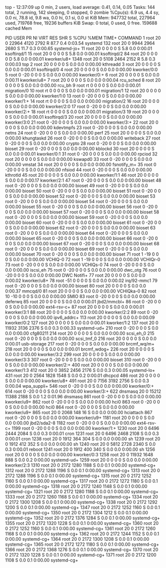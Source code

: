 top - 12:37:09 up 0 min,  2 users,  load average: 0.41, 0.14, 0.05
Tasks: 144 total,   2 running, 142 sleeping,   0 stopped,   0 zombie
%Cpu(s):  6.9 us,  4.4 sy,  0.0 ni, 78.8 id,  9.8 wa,  0.0 hi,  0.1 si,  0.0 st
KiB Mem:    947732 total,   227964 used,   719768 free,    19236 buffers
KiB Swap:        0 total,        0 used,        0 free.   159688 cached Mem

  PID USER      PR  NI    VIRT    RES    SHR S  %CPU %MEM     TIME+ COMMAND
    1 root      20   0   22964   4120   2792 R  87.7  0.4   0:03.54 systemd
  132 root      20   0    9944   2964   2680 S  11.7  0.3   0:00.65 systemd-jo+
   11 root      20   0       0      0      0 S   5.8  0.0   0:00.01 ksoftirqd/1
   15 root      20   0       0      0      0 S   5.8  0.0   0:00.01 ksoftirqd/2
   84 root      20   0       0      0      0 D   5.8  0.0   0:00.01 kworker/u8+
 1348 root      20   0    5108   2464   2152 R   5.8  0.3   0:00.03 top
    2 root      20   0       0      0      0 S   0.0  0.0   0:00.00 kthreadd
    3 root      20   0       0      0      0 S   0.0  0.0   0:00.01 ksoftirqd/0
    4 root      20   0       0      0      0 S   0.0  0.0   0:00.00 kworker/0:0
    5 root       0 -20       0      0      0 S   0.0  0.0   0:00.00 kworker/0:+
    6 root      20   0       0      0      0 S   0.0  0.0   0:00.11 kworker/u8+
    7 root      20   0       0      0      0 S   0.0  0.0   0:00.04 rcu_sched
    8 root      20   0       0      0      0 S   0.0  0.0   0:00.00 rcu_bh
    9 root      rt   0       0      0      0 S   0.0  0.0   0:00.01 migration/0
   10 root      rt   0       0      0      0 S   0.0  0.0   0:00.01 migration/1
   12 root      20   0       0      0      0 S   0.0  0.0   0:00.00 kworker/1:0
   13 root       0 -20       0      0      0 S   0.0  0.0   0:00.00 kworker/1:+
   14 root      rt   0       0      0      0 S   0.0  0.0   0:00.00 migration/2
   16 root      20   0       0      0      0 S   0.0  0.0   0:00.00 kworker/2:0
   17 root       0 -20       0      0      0 S   0.0  0.0   0:00.00 kworker/2:+
   18 root      rt   0       0      0      0 S   0.0  0.0   0:00.01 migration/3
   19 root      20   0       0      0      0 S   0.0  0.0   0:00.01 ksoftirqd/3
   20 root      20   0       0      0      0 S   0.0  0.0   0:00.00 kworker/3:0
   21 root       0 -20       0      0      0 S   0.0  0.0   0:00.00 kworker/3:+
   22 root      20   0       0      0      0 S   0.0  0.0   0:00.00 kdevtmpfs
   23 root       0 -20       0      0      0 S   0.0  0.0   0:00.00 netns
   24 root       0 -20       0      0      0 S   0.0  0.0   0:00.00 perf
   25 root      20   0       0      0      0 S   0.0  0.0   0:00.00 khungtaskd
   26 root       0 -20       0      0      0 S   0.0  0.0   0:00.00 writeback
   27 root       0 -20       0      0      0 S   0.0  0.0   0:00.00 crypto
   28 root       0 -20       0      0      0 S   0.0  0.0   0:00.00 bioset
   29 root       0 -20       0      0      0 S   0.0  0.0   0:00.00 kblockd
   30 root      20   0       0      0      0 S   0.0  0.0   0:00.01 kworker/0:1
   31 root       0 -20       0      0      0 S   0.0  0.0   0:00.00 rpciod
   32 root      20   0       0      0      0 S   0.0  0.0   0:00.00 kswapd0
   33 root       0 -20       0      0      0 S   0.0  0.0   0:00.00 vmstat
   34 root      20   0       0      0      0 S   0.0  0.0   0:00.00 fsnotify_m+
   35 root       0 -20       0      0      0 S   0.0  0.0   0:00.00 nfsiod
   44 root       0 -20       0      0      0 S   0.0  0.0   0:00.00 kthrotld
   45 root      20   0       0      0      0 S   0.0  0.0   0:00.00 kworker/1:1
   46 root      20   0       0      0      0 S   0.0  0.0   0:00.17 kworker/2:1
   47 root       0 -20       0      0      0 S   0.0  0.0   0:00.00 bioset
   48 root       0 -20       0      0      0 S   0.0  0.0   0:00.00 bioset
   49 root       0 -20       0      0      0 S   0.0  0.0   0:00.00 bioset
   50 root       0 -20       0      0      0 S   0.0  0.0   0:00.00 bioset
   51 root       0 -20       0      0      0 S   0.0  0.0   0:00.00 bioset
   52 root       0 -20       0      0      0 S   0.0  0.0   0:00.00 bioset
   53 root       0 -20       0      0      0 S   0.0  0.0   0:00.00 bioset
   54 root       0 -20       0      0      0 S   0.0  0.0   0:00.00 bioset
   55 root       0 -20       0      0      0 S   0.0  0.0   0:00.00 bioset
   56 root       0 -20       0      0      0 S   0.0  0.0   0:00.00 bioset
   57 root       0 -20       0      0      0 S   0.0  0.0   0:00.00 bioset
   58 root       0 -20       0      0      0 S   0.0  0.0   0:00.00 bioset
   59 root       0 -20       0      0      0 S   0.0  0.0   0:00.00 bioset
   60 root       0 -20       0      0      0 S   0.0  0.0   0:00.00 bioset
   61 root       0 -20       0      0      0 S   0.0  0.0   0:00.00 bioset
   62 root       0 -20       0      0      0 S   0.0  0.0   0:00.00 bioset
   63 root       0 -20       0      0      0 S   0.0  0.0   0:00.00 bioset
   64 root       0 -20       0      0      0 S   0.0  0.0   0:00.00 bioset
   65 root       0 -20       0      0      0 S   0.0  0.0   0:00.00 bioset
   66 root       0 -20       0      0      0 S   0.0  0.0   0:00.00 bioset
   67 root       0 -20       0      0      0 S   0.0  0.0   0:00.00 bioset
   68 root       0 -20       0      0      0 S   0.0  0.0   0:00.00 bioset
   69 root       0 -20       0      0      0 S   0.0  0.0   0:00.00 bioset
   70 root       0 -20       0      0      0 S   0.0  0.0   0:00.00 bioset
   71 root       1 -19       0      0      0 S   0.0  0.0   0:00.00 VCHIQ-0
   72 root       1 -19       0      0      0 S   0.0  0.0   0:00.00 VCHIQr-0
   73 root       0 -20       0      0      0 S   0.0  0.0   0:00.00 VCHIQs-0
   74 root       0 -20       0      0      0 S   0.0  0.0   0:00.00 iscsi_eh
   75 root       0 -20       0      0      0 S   0.0  0.0   0:00.00 dwc_otg
   76 root       0 -20       0      0      0 S   0.0  0.0   0:00.00 DWC Notifi+
   77 root      20   0       0      0      0 S   0.0  0.0   0:00.02 kworker/u8+
   78 root     -51   0       0      0      0 S   0.0  0.0   0:00.02 irq/92-mmc1
   79 root       0 -20       0      0      0 S   0.0  0.0   0:00.00 bioset
   80 root      20   0       0      0      0 S   0.0  0.0   0:00.37 mmcqd/0
   81 root      20   0       0      0      0 S   0.0  0.0   0:00.00 VCHIQka-0
   82 root      10 -10       0      0      0 S   0.0  0.0   0:00.00 SMIO
   83 root       0 -20       0      0      0 S   0.0  0.0   0:00.00 deferwq
   85 root      20   0       0      0      0 S   0.0  0.0   0:00.01 jbd2/mmcbl+
   86 root       0 -20       0      0      0 S   0.0  0.0   0:00.00 ext4-rsv-c+
   87 root      20   0       0      0      0 S   0.0  0.0   0:00.01 kworker/3:1
   88 root      20   0       0      0      0 S   0.0  0.0   0:00.00 kworker/2:2
   89 root       0 -20       0      0      0 S   0.0  0.0   0:00.00 ipv6_addrc+
  113 root      20   0       0      0      0 S   0.0  0.0   0:00.09 kworker/0:2
  127 root      20   0       0      0      0 S   0.0  0.0   0:00.01 kworker/1:2
  137 root      20   0   11932   3136   2376 S   0.0  0.3   0:00.33 systemd-ud+
  210 root       0 -20       0      0      0 S   0.0  0.0   0:00.00 cfg80211
  214 root      20   0       0      0      0 S   0.0  0.0   0:00.00 scsi_eh_0
  215 root       0 -20       0      0      0 S   0.0  0.0   0:00.00 scsi_tmf_0
  216 root      20   0       0      0      0 S   0.0  0.0   0:00.01 usb-storage
  217 root       0 -20       0      0      0 S   0.0  0.0   0:00.00 brcmf_wq/m+
  218 root      20   0       0      0      0 S   0.0  0.0   0:00.01 brcmf_wdog+
  226 root      20   0       0      0      0 S   0.0  0.0   0:00.00 kworker/3:2
  299 root      20   0       0      0      0 S   0.0  0.0   0:00.00 kworker/3:3
  307 root       0 -20       0      0      0 S   0.0  0.0   0:00.00 bioset
  310 root       0 -20       0      0      0 S   0.0  0.0   0:00.00 kworker/2:+
  400 root      20   0       0      0      0 S   0.0  0.0   0:00.00 kworker/1:3
  412 root      20   0    3852   2456   2176 S   0.0  0.3   0:00.05 systemd-lo+
  431 root      20   0    2564   1828   1548 S   0.0  0.2   0:00.01 dhcpcd
  486 root      20   0       0      0      0 S   0.0  0.0   0:00.00 kworker/u8+
  491 root      20   0    7156   3192   2756 S   0.0  0.3   0:00.04 wpa_suppli+
  546 root       0 -20       0      0      0 S   0.0  0.0   0:00.00 kworker/0:+
  614 root       0 -20       0      0      0 S   0.0  0.0   0:00.00 kworker/3:+
  622 dnsmasq   20   0   15212  11388   2188 S   0.0  1.2   0:01.96 dnsmasq
  861 root       0 -20       0      0      0 S   0.0  0.0   0:00.00 kworker/u9+
  862 root       0 -20       0      0      0 S   0.0  0.0   0:00.00 hci0
  863 root       0 -20       0      0      0 S   0.0  0.0   0:00.00 hci0
  864 root       0 -20       0      0      0 S   0.0  0.0   0:00.00 kworker/u9+
  865 root      20   0    2068    148     16 S   0.0  0.0   0:00.00 hciattach
  867 root       0 -20       0      0      0 S   0.0  0.0   0:00.00 kworker/u9+
 1181 root      20   0       0      0      0 S   0.0  0.0   0:00.00 jbd2/sda2-8
 1182 root       0 -20       0      0      0 S   0.0  0.0   0:00.00 ext4-rsv-c+
 1199 root       0 -20       0      0      0 S   0.0  0.0   0:00.00 kworker/1:+
 1230 root      20   0    6496   2444   2084 S   0.0  0.3   0:00.01 cron
 1231 root      20   0    6496   2468   2108 S   0.0  0.3   0:00.01 cron
 1238 root      20   0    1912    364    304 S   0.0  0.0   0:00.00 sh
 1239 root      20   0    1912    412    352 S   0.0  0.0   0:00.00 sh
 1240 root      20   0    5812   2728   2340 S   0.0  0.3   0:00.01 reboot
 1241 root      20   0    1912    400    340 S   0.0  0.0   0:00.00 sh
 1256 root      20   0       0      0      0 S   0.0  0.0   0:00.00 kworker/0:3
 1258 root      20   0   11932   1648    888 S   0.0  0.2   0:00.00 systemd-ud+
 1259 root      20   0       0      0      0 S   0.0  0.0   0:00.00 kworker/2:3
 1310 root      20   0    2172   1280   1188 S   0.0  0.1   0:00.00 systemd-cg+
 1312 root      20   0    2172   1288   1196 S   0.0  0.1   0:00.00 systemd-cg+
 1313 root      20   0    2172   1288   1196 S   0.0  0.1   0:00.00 systemd-cg+
 1315 root      20   0    2172   1252   1160 S   0.0  0.1   0:00.00 systemd-cg+
 1317 root      20   0    2172   1272   1180 S   0.0  0.1   0:00.00 systemd-cg+
 1318 root      20   0    2172   1240   1148 S   0.0  0.1   0:00.00 systemd-cg+
 1321 root      20   0    2172   1280   1188 S   0.0  0.1   0:00.00 systemd-cg+
 1333 root      20   0    2172   1260   1168 S   0.0  0.1   0:00.00 systemd-cg+
 1334 root      20   0    2172   1300   1208 S   0.0  0.1   0:00.00 systemd-cg+
 1338 root      20   0    2172   1292   1200 S   0.0  0.1   0:00.00 systemd-cg+
 1347 root      20   0    2172   1252   1160 S   0.0  0.1   0:00.00 systemd-cg+
 1350 root      20   0    2172   1304   1212 S   0.0  0.1   0:00.00 systemd-cg+
 1352 root      20   0    2172   1376   1284 S   0.0  0.1   0:00.00 systemd-cg+
 1355 root      20   0    2172   1320   1228 S   0.0  0.1   0:00.00 systemd-cg+
 1360 root      20   0    2172   1252   1160 S   0.0  0.1   0:00.00 systemd-cg+
 1361 root      20   0    2172   1260   1168 S   0.0  0.1   0:00.00 systemd-cg+
 1362 root      20   0    2172   1244   1152 S   0.0  0.1   0:00.00 systemd-cg+
 1364 root      20   0    2172   1300   1208 S   0.0  0.1   0:00.00 systemd-cg+
 1365 root      20   0    2172   1272   1180 S   0.0  0.1   0:00.00 systemd-cg+
 1366 root      20   0    2172   1368   1276 S   0.0  0.1   0:00.00 systemd-cg+
 1370 root      20   0    2172   1320   1228 S   0.0  0.1   0:00.00 systemd-cg+
 1371 root      20   0    2172   1200   1108 S   0.0  0.1   0:00.00 systemd-cg+
